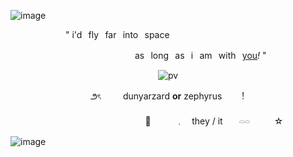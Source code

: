 ![image](https://64.media.tumblr.com/9b57a24d5bacc1dee28e7dcbfcabb963/57cd3f6a4b5c3deb-c9/s2048x3072/864e9696a783bc1c9a9eb8b544bad663de0e93e0.pnj)

<div align="center">


" i'd⠀fly⠀far⠀into⠀space‎ ‎ ‎ ‎ ‎ ‎ ‎‎ ‎ ‎ ‎ ‎ ‎ ‎ ‎ ‎ ‎ ‎ ‎ ‎‎ ‎ ‎ ‎ ‎ ‎ ‎ ‎ ‎ ‎ ‎ ‎ ‎ ‎ ‎ ‎   ‎ ‎ ‎ ‎ ‎ ‎ ‎ ‎ 


‎ ‎ ‎ ‎‎ ‎ ‎ ‎ ‎ ‎ ‎ ‎‎ ‎ ‎ ‎  ‎ ‎　‎ ‎ ‎ ‎ ‎ ‎ ‎ ‎ as⠀long⠀as⠀i⠀am⠀with⠀[you](https://open.spotify.com/track/4YMvlMYV3hD8emKCprfb4N?si=9f68616a667643cc)*!* "



  ![pv](https://media.discordapp.net/attachments/1036862111260876872/1326660880514940958/173402203744382510_1_optimized_1_optimized.png?ex=67803cba&is=677eeb3a&hm=ace96a7be05fb1b255a4713d4f056a77cbc953018409575528c6480c48486924&=&format=webp&quality=lossless&width=350&height=350)

౨ৎ‎ ‎ ‎ ‎  ‎  ‎  ‎  ‎ ‎ dunyarzard **or** zephyrus‎ ‎ ‎ ‎ ‎ ‎ ︕
  
‎ ‎ ‎ ‎‎ ‎ ‎ ‎ ‎ ‎ ‎ ‎ ‎‎ ‎ ‎ ‎  ‎ ‎ ‎ ‎ ‎‎ ‎ ‎ ‎  ‎ ‎ ‎ ‎‎ ‎ ‎ ‎  ‎ ‎　‎ ‎ ‎ ‎ 💜ㅤㅤㅤ﹒ㅤthey / itㅤㅤ𓏏𓏏ㅤㅤㅤ☆ ‎ 



</div>

![image](https://64.media.tumblr.com/81b29785bbc67647a2d93af1a96c498f/57cd3f6a4b5c3deb-e4/s2048x3072/e1a22e5d46881c283f769f723fe57648f121b0dd.pnj)
